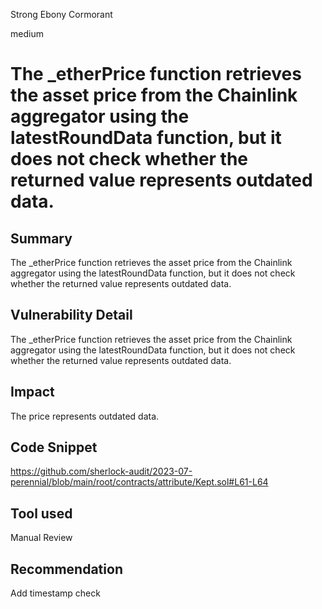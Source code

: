 Strong Ebony Cormorant

medium

# The _etherPrice function retrieves the asset price from the Chainlink aggregator using the latestRoundData function, but it does not check whether the returned value represents outdated data.
## Summary
The _etherPrice function retrieves the asset price from the Chainlink aggregator using the latestRoundData function, but it does not check whether the returned value represents outdated data.

## Vulnerability Detail
The _etherPrice function retrieves the asset price from the Chainlink aggregator using the latestRoundData function, but it does not check whether the returned value represents outdated data.

## Impact
The price represents outdated data.

## Code Snippet
https://github.com/sherlock-audit/2023-07-perennial/blob/main/root/contracts/attribute/Kept.sol#L61-L64

## Tool used

Manual Review

## Recommendation
Add timestamp check